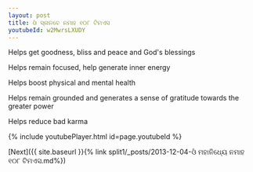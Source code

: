 ```yaml
---
layout: post
title: ଓଁ ସ୍ନାନବେ ନମାହ ୧୦୮ ଟିମଏସ
youtubeId: w2MwrsLXUDY
---
```

 
 
Helps get goodness, bliss and peace and God's blessings
 
Helps remain focused, help generate inner energy 
 
Helps boost physical and mental health 
 
Helps remain grounded and generates a sense of gratitude towards the greater power 
 
Helps reduce bad karma
 
 
 
 


{% include youtubePlayer.html id=page.youtubeId %}
 
[Next]({{ site.baseurl }}{% link  split1/_posts/2013-12-04-ଓଁ ମହାନିଧ୍ୟେ ନମାହ ୧୦୮ ଟିମଏସ.md%})
 

